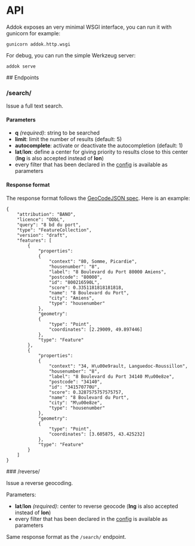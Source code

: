 # API

Addok exposes an very minimal WSGI interface, you can run it with gunicorn
for example:

    gunicorn addok.http.wsgi

For debug, you can run the simple Werkzeug server:

    addok serve

## Endpoints

### /search/

Issue a full text search.

#### Parameters

- **q** *(required)*: string to be searched
- **limit**: limit the number of results (default: 5)
- **autocomplete**: activate or deactivate the autocompletion (default: 1)
- **lat**/**lon**: define a center for giving priority to results close to this
  center (**lng** is also accepted instead of **lon**)
- every filter that has been declared in the [config](config.md) is available as
  parameters

#### Response format

The response format follows the [GeoCodeJSON spec](https://github.com/geocoders/geocodejson-spec).
Here is an example:

```
{
    "attribution": "BANO",
    "licence": "ODbL",
    "query": "8 bd du port",
    "type": "FeatureCollection",
    "version": "draft",
    "features": [
        {
            "properties":
            {
                "context": "80, Somme, Picardie",
                "housenumber": "8",
                "label": "8 Boulevard du Port 80000 Amiens",
                "postcode": "80000",
                "id": "800216590L",
                "score": 0.3351181818181818,
                "name": "8 Boulevard du Port",
                "city": "Amiens",
                "type": "housenumber"
            },
            "geometry":
            {
                "type": "Point",
                "coordinates": [2.29009, 49.897446]
            },
            "type": "Feature"
        },
        {
            "properties":
            {
                "context": "34, H\u00e9rault, Languedoc-Roussillon",
                "housenumber": "8",
                "label": "8 Boulevard du Port 34140 M\u00e8ze",
                "postcode": "34140",
                "id": "341570770U",
                "score": 0.3287575757575757,
                "name": "8 Boulevard du Port",
                "city": "M\u00e8ze",
                "type": "housenumber"
            },
            "geometry":
            {
                "type": "Point",
                "coordinates": [3.605875, 43.425232]
            },
            "type": "Feature"
        }
    ]
}
```

### /reverse/

Issue a reverse geocoding.

Parameters:

- **lat**/**lon** *(required)*: center to reverse geocode (**lng** is also
  accepted instead of **lon**)
- every filter that has been declared in the [config](config.md) is available as
  parameters

Same response format as the `/search/` endpoint.

